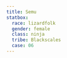 ```yaml
---
title: Semu
statbox:
  race: lizardfolk
  gender: female
  class: ninja
  tribe: Blackscales
  case: 06
---
```


